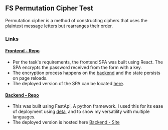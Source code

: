 ## FS Permutation Cipher Test

Permutation cipher is a method of constructing ciphers that uses the plaintext message letters but rearranges their order.

### Links

#### [Frontend - Repo](https://github.com/ZyroGatsby/search-smartly)

- Per the task's requirements, the frontend SPA was built using React. The SPA encrypts the password received from the form with a key.
- The encryption process happens on the [backend](https://github.com/ZyroGatsby/premutation-cipher-python) and the state persists on page reloads.
- The deployed version of the SPA can be located [here](https://search-smartly.vercel.app/).

#### [Backend - Repo](https://github.com/ZyroGatsby/premutation-cipher-python)

- This was built using FastApi, A python framework. I used this for its ease of deployment using [deta](https://www.deta.sh/), and to show my versatility with multiple languages.
- The deployed version is hosted here [Backend - Site](https://search-smartly.deta.dev/)

